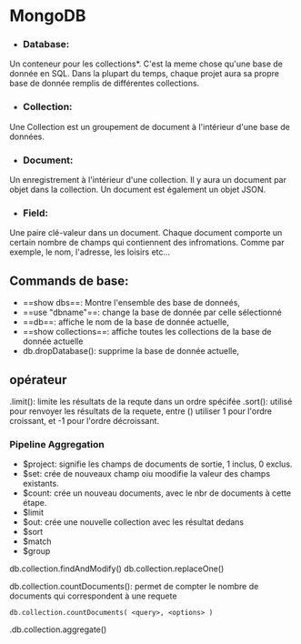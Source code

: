 # MongoDB 



- ### Database:
Un conteneur pour les collections*. C'est la meme chose qu'une base de donnée en SQL.
Dans la plupart du temps, chaque projet aura sa propre base de donnée remplis de différentes collections. 

- ### Collection:
Une Collection est un groupement de document à l'intérieur d'une base de données. 

- ### Document:
Un enregistrement à l'intérieur d'une collection. Il y aura un document par objet dans la collection. Un document est également un objet JSON.

- ### Field:
Une paire clé-valeur dans un document. Chaque document comporte un certain nombre de champs qui contiennent des infromations.
Comme par exemple, le nom, l'adresse, les loisirs etc...

## Commands de base:
 
- ==show dbs==: Montre l'ensemble des base de donneés,
- ==use "dbname"==: change la base de donnée par celle sélectionné 
- ==db==: affiche le nom de la base de donnée actuelle,
- ==show collections==: affiche toutes les collections de la base de donnée actuelle
- db.dropDatabase(): supprime la base de donnée actuelle,



## opérateur 


.limit(): limite les résultats de la requte dans un ordre spécifée 
.sort(): utilisé pour renvoyer les résultats de la requete, entre () utiliser 1 pour l'ordre croissant, et -1 pour l'ordre décroissant. 


### Pipeline Aggregation

- $project: signifie les champs de documents de sortie, 1 inclus, 0 exclus.
- $set: crée de nouveaux champ oiu moodifie la valeur des champs existants.
- $count: crée un nouveau documents, avec le nbr de documents à cette étape.
- $limit
- $out: crée une nouvelle collection avec les résultat dedans
- $sort
- $match
- $group



db.collection.findAndModify()
db.collection.replaceOne()



db.collection.countDocuments():
permet de compter le nombre de documents qui correspondent à une requete 
````
db.collection.countDocuments( <query>, <options> )
````



.db.collection.aggregate()
